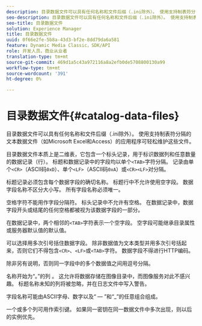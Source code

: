 ```yaml
---
description: 目录数据文件可以具有任何名称和文件后缀（.ini除外）。 使用支持制表符分隔的文本数据文件（如Microsoft Excel和Access）的应用程序可轻松维护这些文件。
seo-description: 目录数据文件可以具有任何名称和文件后缀（.ini除外）。 使用支持制表符分隔的文本数据文件（如Microsoft Excel和Access）的应用程序可轻松维护这些文件。
seo-title: 目录数据文件
solution: Experience Manager
title: 目录数据文件
uuid: 0f66e2fe-5b8a-43d3-bf2e-8dd79da6a581
feature: Dynamic Media Classic，SDK/API
role: 开发人员，商业从业者
translation-type: tm+mt
source-git-commit: 469d1a5c43a972116a8a2efb0de5708800130a99
workflow-type: tm+mt
source-wordcount: '391'
ht-degree: 0%

---
```



# 目录数据文件{#catalog-data-files}

目录数据文件可以具有任何名称和文件后缀（.ini除外）。 使用支持制表符分隔的文本数据文件（如Microsoft Excel和Access）的应用程序可轻松维护这些文件。

目录数据文件本质上是二维表，它包含一个标头记录，用于标识数据列和任意数量的数据记录（行）。 标题和数据记录中的字段均以单个`<TAB>`字符分隔。 记录由单个`<CR>`（ASCII码`0xD`）、单个`<LF>`（ASCII码`0xA`）或`<CR><LF>`对分隔。

标题记录必须包含每个数据字段的确切名称。 标题行中不允许使用空字段。 数据字段名称不区分大小写。 所有字段名称必须唯一。

空格字符不能用作字段分隔符。 标头记录中不允许有空格。 在数据记录中，数据字段开头或结尾的任何空格都被视为该数据字段的一部分。

在数据记录中，两个相邻的`<TAB>`字符表示一个空字段。 空字段可能继承目录属性或服务器默认值的默认值。

可以选择用多次引号括住数据字段。 除非数据值为文本类型并用多次引号括起来，否则它们不得包含`<CR>`、`<LF>`或`<TAB>`字符。 数据字段不得进行HTTP编码。

除非另有说明，否则同一字段中的多个数据值之间用逗号分隔。

名称开始为“。”的列 。 这允许将数据存储在图像目录中，而图像服务对此不感兴趣。 标题名称未知的列将被忽略，并在日志文件中写入警告。

字段名称可能由ASCII字母、数字以及“ — ”和“_”的任意组合组成。

一个或多个列可用作索引键。 如果同一密钥在同一数据文件中多次出现，则以后的实例优先。
